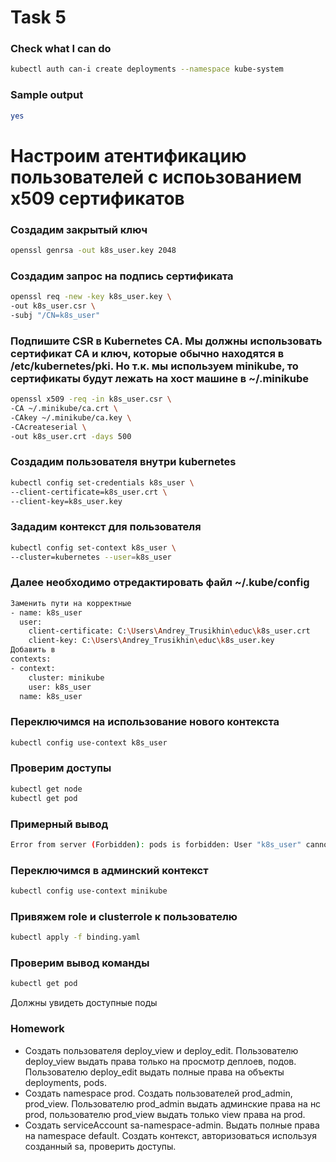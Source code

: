 # Task 5
### Check what I can do
```bash
kubectl auth can-i create deployments --namespace kube-system
```
### Sample output
```bash
yes
```
# Настроим атентификацию пользователей с испоьзованием x509 сертификатов
### Создадим закрытый ключ
```bash
openssl genrsa -out k8s_user.key 2048
```
### Создадим запрос на подпись сертификата
```bash
openssl req -new -key k8s_user.key \
-out k8s_user.csr \
-subj "/CN=k8s_user"
```
### Подпишите CSR в Kubernetes CA. Мы должны использовать сертификат CA и ключ, которые обычно находятся в /etc/kubernetes/pki. Но т.к. мы используем minikube, то сертификаты будут лежать на хост машине в ~/.minikube
```bash
openssl x509 -req -in k8s_user.csr \
-CA ~/.minikube/ca.crt \
-CAkey ~/.minikube/ca.key \
-CAcreateserial \
-out k8s_user.crt -days 500
```
### Создадим пользователя внутри kubernetes
```bash
kubectl config set-credentials k8s_user \
--client-certificate=k8s_user.crt \
--client-key=k8s_user.key
```
### Зададим контекст для пользователя
```bash
kubectl config set-context k8s_user \
--cluster=kubernetes --user=k8s_user
```
### Далее необходимо отредактировать файл ~/.kube/config
```bash
Заменить пути на корректные
- name: k8s_user
  user:
    client-certificate: C:\Users\Andrey_Trusikhin\educ\k8s_user.crt
    client-key: C:\Users\Andrey_Trusikhin\educ\k8s_user.key
Добавить в 
contexts:
- context:
    cluster: minikube
    user: k8s_user
  name: k8s_user
```
### Переключимся на использование нового контекста
```bash
kubectl config use-context k8s_user
```
### Проверим доступы
```bash
kubectl get node
kubectl get pod
```
### Примерный вывод
```bash
Error from server (Forbidden): pods is forbidden: User "k8s_user" cannot list resource "pods" in API group "" in the namespace "default"
```
### Переключимся в админский контекст
```bash
kubectl config use-context minikube
```
### Привяжем role и clusterrole к пользователю
```bash
kubectl apply -f binding.yaml
```
### Проверим вывод команды
```bash
kubectl get pod
```
Должны увидеть доступные поды


### Homework
* Создать пользователя deploy_view и deploy_edit. Пользователю deploy_view выдать права только на просмотр деплоев, подов. Пользователю deploy_edit выдать полные права на объекты deployments, pods.
* Создать namespace prod. Создать пользователей prod_admin, prod_view. Пользователю prod_admin выдать админские права на нс prod, пользователю prod_view выдать только view права на prod.
* Создать serviceAccount sa-namespace-admin. Выдать полные права на namespace default. Создать контекст, авторизоваться используя созданный sa, проверить доступы.